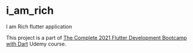 # i_am_rich

I am Rich flutter application

This project is a part of [The Complete 2021 Flutter Development Bootcamp with Dart](https://www.udemy.com/course/flutter-bootcamp-with-dart/) Udemy course.

